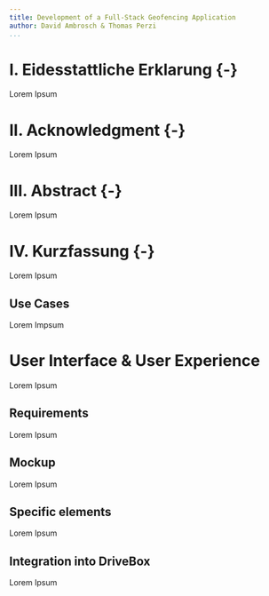 ```yaml
---
title: Development of a Full-Stack Geofencing Application 
author: David Ambrosch & Thomas Perzi
...
```


# I. Eidesstattliche Erklarung {-}
Lorem Ipsum


# II. Acknowledgment {-}
Lorem Ipsum


# III. Abstract {-}
Lorem Ipsum


# IV. Kurzfassung {-}
Lorem Ipsum


## Use Cases
Lorem Impsum


# User Interface & User Experience
Lorem Ipsum


## Requirements
Lorem Ipsum


## Mockup
Lorem Ipsum


## Specific elements
Lorem Ipsum


## Integration into DriveBox
Lorem Ipsum


